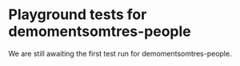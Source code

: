 # Playground tests for demomentsomtres-people
We are still awaiting the first test run for demomentsomtres-people.

